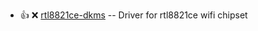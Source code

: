 - :+1: :x:  [rtl8821ce-dkms](http://de.archive.ubuntu.com/ubuntu/pool/universe/r/rtl8821ce/rtl8821ce-dkms_5.5.2.1-0ubuntu4_all.deb)  --	Driver for rtl8821ce wifi chipset
